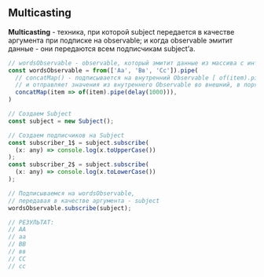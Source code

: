 ## Multicasting

**Multicasting** - техника, при которой subject передается в качестве аргумента при подписке на observable; и когда observable эмитит данные - они передаются всем подписчикам subject’а.

```js
// wordsObservable - observable, который эмитит данные из массива с интервалом в 1000мс
const wordsObservable = from(['Аа', 'Вв', 'Сс']).pipe(
  // concatMap() - подписывается на внутренний Observable [ of(item).pipe(delay(1000)) ]
  // и отправляет значения из внутреннего Observable во внешний, в порядке очереди
  concatMap(item => of(item).pipe(delay(1000))),
)

// Создаем Subject
const subject = new Subject();

// Создаем подписчиков на Subject
const subscriber_1$ = subject.subscribe(
  (x: any) => console.log(x.toUpperCase())
);
const subscriber_2$ = subject.subscribe(
  (x: any) => console.log(x.toLowerCase())
);

// Подписываемся на wordsObservable,  
// передавая в качестве аргумента - subject
wordsObservable.subscribe(subject);

// РЕЗУЛЬТАТ:
// АА
// аа
// ВВ
// вв
// СС
// сс
```